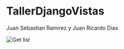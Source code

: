 # TallerDjangoVistas
Juan Sebastian Ramirez
y Juan Ricardo Dias <br />

![Get list](https://user-images.githubusercontent.com/69643776/131774536-a910a7d6-c24d-486b-bf17-60f1b0ff8784.png)
